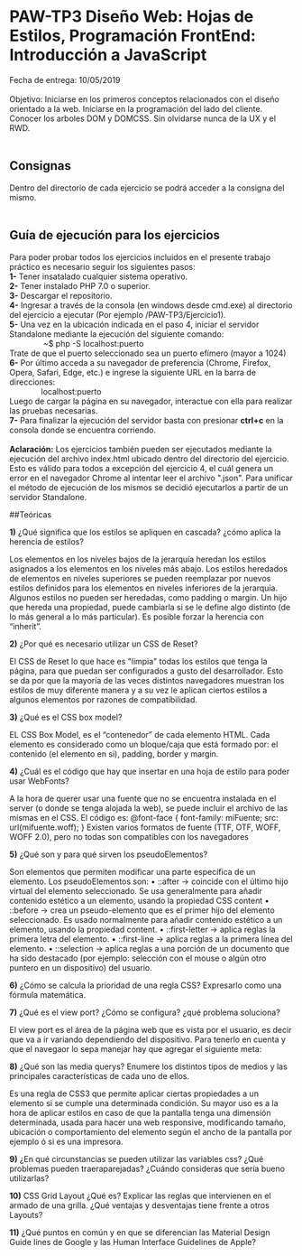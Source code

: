 # PAW-TP3 Diseño Web: Hojas de Estilos, Programación FrontEnd: Introducción a JavaScript
Fecha de entrega: 10/05/2019
<br><br>
Objetivo: Iniciarse en los primeros conceptos relacionados con el diseño orientado a la web. Iniciarse en la programación del lado del cliente. Conocer los arboles DOM y DOMCSS. Sin olvidarse nunca de la UX y el RWD.
<br><br>
## Consignas
Dentro del directorio de cada ejercicio se podrá acceder a la consigna del mismo.
<br><br>
## Guía de ejecución para los ejercicios
Para poder probar todos los ejercicios incluidos en el presente trabajo práctico es necesario seguir los siguientes pasos:<br>
**1-** Tener insatalado cualquier sistema operativo.<br>
**2-** Tener instalado PHP 7.0 o superior.<br>
**3-** Descargar el repositorio.<br>
**4-** Ingresar a través de la consola (en windows desde cmd.exe) al directorio del ejercicio a ejecutar (Por ejemplo /PAW-TP3/Ejercicio1).<br>
**5-** Una vez en la ubicación indicada en el paso 4, iniciar el servidor Standalone mediante la ejecución del siguiente comando:<br>
&ensp;&ensp;&ensp;&ensp;&ensp;&ensp;&ensp;&ensp; ~$ php -S localhost:puerto<br>
Trate de que el puerto seleccionado sea un puerto efímero (mayor a 1024)<br>
**6-** Por último acceda a su navegador de preferencia (Chrome, Firefox, Opera, Safari, Edge, etc.) e ingrese la siguiente URL en la barra de direcciones: <br>
&ensp;&ensp;&ensp;&ensp;&ensp;&ensp;&ensp;&ensp;localhost:puerto<br>
Luego de cargar la página en su navegador, interactue con ella para realizar las pruebas necesarias.<br>
**7-** Para finalizar la ejecución del servidor basta con presionar **ctrl+c** en la consola donde se encuentra corriendo.
<br><br>
**Aclaración:** Los ejercicios también pueden ser ejecutados mediante la ejecución del archivo index.html ubicado dentro del directorio del ejercicio. Esto es válido para todos a excepción del ejercicio 4, el cuál genera un error en el navegador Chrome al intentar leer el archivo ".json". Para unificar el método de ejecución de los mismos se decidió ejecutarlos a partir de un servidor Standalone.

##Teóricas

**1)** ¿Qué significa que los estilos se apliquen en cascada? ¿cómo aplica la herencia de estilos?

Los elementos en los niveles bajos de la jerarquía heredan los estilos asignados a los elementos en los niveles más abajo.
Los estilos heredados de elementos en niveles superiores se pueden reemplazar por nuevos estilos definidos para los elementos en niveles inferiores de la jerarquía. Algunos estilos no pueden ser heredadas, como padding o margin. Un hijo que hereda una propiedad, puede cambiarla si se le define algo distinto (de lo más general a lo más particular). Es posible forzar la herencia con “inherit”.

**2)** ¿Por qué es necesario utilizar un CSS de Reset?

El CSS de Reset lo que hace es "limpia" todas los estilos que tenga la página, para que puedan ser configurados a gusto del desarrollador. Esto se da por que la mayoría de las veces distintos navegadores muestran los estilos de muy diferente manera y a su vez le aplican ciertos estilos a algunos elementos por razones de compatibilidad.

**3)** ¿Qué es el CSS box model?

EL CSS Box Model, es el “contenedor” de cada elemento HTML. Cada elemento es considerado como un bloque/caja que está formado por: el contenido (el elemento en si), padding, border y margin.

**4)** ¿Cuál es el código que hay que insertar en una hoja de estilo para poder usar WebFonts?

A la hora de querer usar una fuente que no se encuentra instalada en el server (o donde se tenga alojada la web), se puede incluir el archivo de las mismas en el CSS.
El código es:
@font-face {
    font-family: miFuente;
    src: url(mifuente.woff);
}
Existen varios formatos de fuente (TTF, OTF, WOFF, WOFF 2.0), pero no todas son compatibles con los navegadores

**5)** ¿Qué son y para qué sirven los pseudoElementos?

Son elementos que permiten modificar una parte específica de un elemento. Los pseudoElementos son:
    • ::after → coincide con el último hijo virtual del elemento seleccionado. Se usa generalmente para añadir contenido estético a un elemento, usando la propiedad CSS content
    • ::before  → crea un pseudo-elemento que es el primer hijo del elemento seleccionado. Es usado normalmente para añadir contenido estético a un elemento, usando la propiedad content.
    • ::first-letter → aplica reglas la primera letra del elemento.
    • ::first-line → aplica reglas a la primera línea del elemento.
    • ::selection →  aplica reglas a una porción de un documento que ha sido destacado (por ejemplo: selección con el mouse o algún otro puntero en un dispositivo) del usuario.

**6)** ¿Cómo se calcula la prioridad de una regla CSS? Expresarlo como una fórmula matemática.

**7)** ¿Qué es el view port? ¿Cómo se configura? ¿qué problema soluciona?

El view port es el área de la página web que es vista por el usuario, es decir que va a ir variando dependiendo del dispositivo.
Para tenerlo en cuenta y que el navegaor lo sepa manejar hay que agregar el siguiente meta:
        <meta name="viewport" content="width=device-width, initial-scale=1.0">

**8)** ¿Qué son las media querys? Enumere los distintos tipos de medios y las principales características de cada uno de ellos.

Es una regla de CSS3 que permite aplicar ciertas propiedades a un elemento si se cumple una determinada condición. Su mayor uso es a la hora de aplicar estilos en caso de que la pantalla tenga una dimensión determinada, usada para hacer una web responsive, modificando tamaño, ubicación o comportamiento del elemento según el ancho de la pantalla por ejemplo ó si es una impresora.


**9)** ¿En qué circunstancias se pueden utilizar las variables css? ¿Qué problemas pueden traeraparejadas? ¿Cuándo consideras que sería bueno utilizarlas?


**10)** CSS Grid Layout ¿Qué es? Explicar las reglas que intervienen en el armado de una grilla. ¿Qué ventajas y desventajas tiene frente a otros Layouts?

**11)** ¿Qué puntos en común y en que se diferencian las Material Design Guide lines de Google y las Human Interface Guidelines de Apple?
